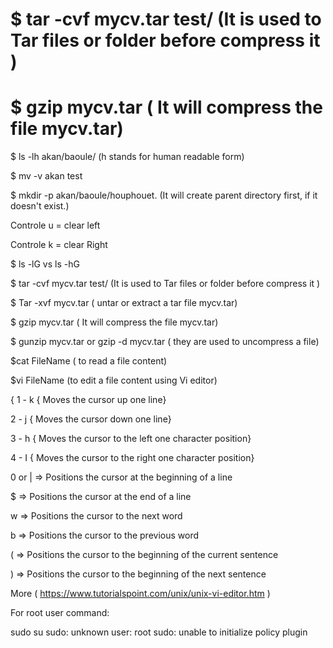 # $ tar -cvf mycv.tar test/ (It is used to Tar files or folder before compress it )
 # $ gzip mycv.tar ( It will compress the file mycv.tar)




$ ls -lh akan/baoule/ (h stands for human readable form)

$ mv -v akan test

$ mkdir -p akan/baoule/houphouet. (It will create parent directory first, if it doesn't exist.)

Controle u = clear left

Controle k = clear Right 

$ ls -lG vs ls -hG


$ tar -cvf mycv.tar test/ (It is used to Tar files or folder before compress it )

$ Tar -xvf mycv.tar ( untar or extract a tar file mycv.tar)


$ gzip mycv.tar ( It will compress the file mycv.tar)

$ gunzip mycv.tar or gzip -d mycv.tar ( they are used to uncompress a file)

$cat FileName ( to read a file content)

$vi FileName (to edit a file content using Vi editor)

{ 1 - k { Moves the cursor up one line}

2 - j { Moves the cursor down one line}



3 - h { Moves the cursor to the left one character position}

4 - I { Moves the cursor to the right one character position}

0 or |  => Positions the cursor at the beginning of a line

	
$ => Positions the cursor at the end of a line

w => Positions the cursor to the next word

	
b => Positions the cursor to the previous word




	
(  => Positions the cursor to the beginning of the current sentence



) => Positions the cursor to the beginning of the next sentence


More ( https://www.tutorialspoint.com/unix/unix-vi-editor.htm )

 For root user command:

sudo su
sudo: unknown user: root
sudo: unable to initialize policy plugin

